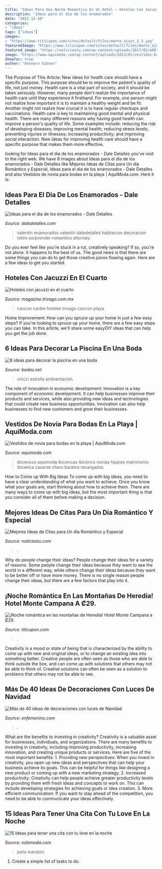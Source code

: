 ```yaml
---
title: "Ideas Para Una Noche Romantica En Un Hotel ~ Hoteles Con Jacuzzi En El Cuarto"
description: "Ideas para el dia de los enamorados"
date: "2022-12-10"
categories:
- "ideas"
tags: ["ideas"]
images:
- "https://www.titicupon.com/sites/default/files/monte_ajust_1_3.jpg"
featuredImage: "https://www.titicupon.com/sites/default/files/monte_ajust_1_3.jpg"
featured_image: "https://noticiastu.com/wp-content/uploads/2017/02/e08f4ab9e228c878ef3ca6ab7f99518e-768x1149.jpg"
image: "https://www.aquimoda.com/wp-content/uploads/2013/01/vestidos-boda-playa-03.jpg"
ShowToc: true
author: "Gennaro Gibson"
---
```



The Purpose of This Article: New ideas for health care should have a specific purpose. This purpose should be to improve the patient's quality of life, not just money.
Health care is a vital part of society, and it should be taken seriously. However, many people don't realize the importance of health care until they experience it firsthand. For example, one person might not realize how important it is to maintain a healthy weight and be fit. Another might not realize how crucial it is to have regular checkups and vaccinations. Health care is key to maintaining good mental and physical health. There are many different reasons why having good health can improve a person's quality of life. Some examples include: reducing the risk of developing diseases; improving mental health; reducing stress levels; preventing injuries or illnesses; increasing productivity; and improving social interaction. New ideas for improving health care should have a specific purpose that makes them more effective.

	

		
looking for Ideas para el dia de los enamorados - Dale Detalles you've visit to the right web. We have 8 Images about Ideas para el dia de los enamorados - Dale Detalles like Mejores Ideas de Citas para Un día Romántico y Especial, Ideas para el dia de los enamorados - Dale Detalles and also Vestidos de novia para bodas en la playa | AquiModa.com. Here it is:
		
    
## Ideas Para El Dia De Los Enamorados - Dale Detalles

<img loading=lazy src="https://i0.wp.com/www.daledetalles.com/wp-content/uploads/2016/02/valentin14.jpg?resize=564%2C564" onerror="this.onerror=null;this.src='https://tse1.mm.bing.net/th?id=OIP.q2UutEQtp6EO-1VnSYOpoAEsEs&amp;pid=15.1';" alt="Ideas para el dia de los enamorados - Dale Detalles">

_Source: daledetalles.com_

>valentin enamorados valentín daledetalles habitacion decoración retiro sorprender romantico attorney. 

	

Do you ever feel like you're stuck in a rut, creatively speaking? If so, you're not alone. It happens to the best of us. The good news is that there are some things you can do to get those creative juices flowing again. Here are a few ideas to get you started.

    
## Hoteles Con Jacuzzi En El Cuarto

<img loading=lazy src="https://media-magazine.trivago.com/wp-content/uploads/2017/04/11142519/jacuzzi-hotel-grand-caribe-cancun.jpeg" onerror="this.onerror=null;this.src='https://tse2.mm.bing.net/th?id=OIP.gYgZn-vq-PkydMo7XYmi_wHaE7&amp;pid=15.1';" alt="Hoteles con jacuzzi en el cuarto">

_Source: magazine.trivago.com.mx_

>cancun caribe hoteles trivago cancún playa. 

	

Home Improvement: How can you spruce up your home in just a few easy steps?
If you're looking to spruce up your home, there are a few easy steps you can take. In this article, we'll share some easyDIY ideas that can help you get the job done.

    
## 6 Ideas Para Decorar La Piscina En Una Boda

<img loading=lazy src="https://cdn0.bodas.net/articles/images/vendor/7/8/0/8/1548678202_1_7808.jpg" onerror="this.onerror=null;this.src='https://tse4.mm.bing.net/th?id=OIP.F0Dzmx0BEjw4SyOKWcRPugHaE8&amp;pid=15.1';" alt="6 ideas para decorar la piscina en una boda">

_Source: bodas.net_

>vincci estrella ambientación. 

	

The role of innovation in economic development:
Innovation is a key component of economic development. It can help businesses improve their products and services, while also providing new ideas and technologies that could create new business opportunities. Innovation can also help businesses to find new customers and grow their businesses.

    
## Vestidos De Novia Para Bodas En La Playa | AquiModa.com

<img loading=lazy src="https://www.aquimoda.com/wp-content/uploads/2013/01/vestidos-boda-playa-03.jpg" onerror="this.onerror=null;this.src='https://tse1.mm.bing.net/th?id=OIP.hYvRGjLp-jfE0ssp-FhDIAHaHj&amp;pid=15.1';" alt="Vestidos de novia para bodas en la playa | AquiModa.com">

_Source: aquimoda.com_

>ibicencos aquimoda ibicencas ibicenco novias hippies matrimonio ibicenca casarse charo baratos recargados. 

	

How to Come up With Big Ideas
To come up with big ideas, you need to have a clear understanding of what you want to achieve. Once you know what your goals are, start thinking about how to achieve them. There are many ways to come up with big ideas, but the most important thing is that you consider all of them before making a decision.

    
## Mejores Ideas De Citas Para Un Día Romántico Y Especial

<img loading=lazy src="https://noticiastu.com/wp-content/uploads/2017/02/e08f4ab9e228c878ef3ca6ab7f99518e-768x1149.jpg" onerror="this.onerror=null;this.src='https://tse2.mm.bing.net/th?id=OIP.vPbM9LkHw_9nqQTC_pvQ9QHaLF&amp;pid=15.1';" alt="Mejores Ideas de Citas para Un día Romántico y Especial">

_Source: noticiastu.com_

>. 

	

Why do people change their ideas?
People change their ideas for a variety of reasons. Some people change their ideas because they want to see the world in a different way, while others change their ideas because they want to be better off or have more money. There is no single reason people change their ideas, but there are a few factors that play into it.

    
## ¡Noche Romántica En Las Montañas De Heredia! Hotel Monte Campana A ₡29.

<img loading=lazy src="https://www.titicupon.com/sites/default/files/monte_ajust_1_3.jpg" onerror="this.onerror=null;this.src='https://tse1.mm.bing.net/th?id=OIP.JD3C14zgeXfXLfsHdXy6vAHaFC&amp;pid=15.1';" alt="¡Noche romántica en las montañas de Heredia! Hotel Monte Campana a ₡29.">

_Source: titicupon.com_

>. 

	

Creativity is a mood or state of being that is characterized by the ability to come up with new and original ideas, or to change an existing idea into something better. Creative people are often seen as those who are able to think outside the box, and can come up with solutions that others may not be able to think of. Creative solutions can often be seen as a solution to problems that others may not be able to see.

    
## Más De 40 Ideas De Decoraciones Con Luces De Navidad

<img loading=lazy src="https://assets.afcdn.com/story/20161019/991071_w767h767c1cx303cy449.jpg" onerror="this.onerror=null;this.src='https://tse1.mm.bing.net/th?id=OIP.g_OD0jJs-vFfP48fPf4HDAHaHa&amp;pid=15.1';" alt="Más de 40 ideas de decoraciones con luces de Navidad">

_Source: enfemenino.com_

>. 

	

What are the benefits to investing in creativity?
Creativity is a valuable asset for businesses, individuals, and organizations. There are many benefits to investing in creativity, including improving productivity, increasing innovation, and creating unique products or services. Here are five of the most important benefits: 1. Providing new perspectives: When you invest in creativity, you open up new ideas and perspectives that can help your business achieve its goals. This can be helpful for things like designing a new product or coming up with a new marketing strategy. 2. Increased productivity: Creativity can help people achieve greater productivity levels by providing them with fresh ideas and concepts to work on. This can include developing strategies for achieving goals or idea creation. 3. More efficient communication: If you want to stay ahead of the competition, you need to be able to communicate your ideas effectively.

    
## 15 Ideas Para Tener Una Cita Con Tu Love En La Noche

<img loading=lazy src="http://eslamoda.com/wp-content/uploads/sites/2/2018/01/pizza-movie.jpg" onerror="this.onerror=null;this.src='https://tse2.mm.bing.net/th?id=OIP.I7tJ_JtmI89D5Uv0zZtSagHaJ4&amp;pid=15.1';" alt="15 Ideas para tener una cita con tu love en la noche">

_Source: eslamoda.com_

>pelis maratón. 

	

1. Create a simple list of tasks to do.

